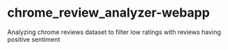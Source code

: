 # chrome_review_analyzer-webapp
Analyzing chrome reviews dataset to filter low ratings with reviews having positive sentiment
